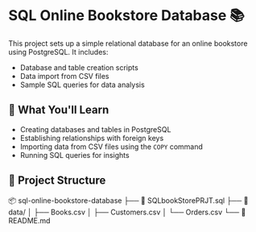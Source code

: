 
# SQL Online Bookstore Database 📚

This project sets up a simple relational database for an online bookstore using PostgreSQL. It includes:

- Database and table creation scripts
- Data import from CSV files
- Sample SQL queries for data analysis

## 🧠 What You'll Learn

- Creating databases and tables in PostgreSQL
- Establishing relationships with foreign keys
- Importing data from CSV files using the `COPY` command
- Running SQL queries for insights

## 📁 Project Structure

📦 sql-online-bookstore-database ├── 📄 SQLbookStorePRJT.sql ├── 📂 data/ │ ├── Books.csv │ ├── Customers.csv │ └── Orders.csv └── 📄 README.md
